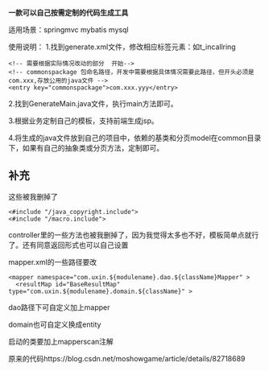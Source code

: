 ****一款可以自己按需定制的代码生成工具****

适用场景：springmvc mybatis mysql

使用说明：
1.找到generate.xml文件，修改相应标签元素：如<entry key="generateTables">t_incallring</entry>

    <!-- 需要根据实际情况改动的部分  开始-->
    <!-- commonspackage 包命名路径，开发中需要根据具体情况需要此路径，但开头必须是com.xxx,存放公用的java文件 -->
    <entry key="commonspackage">com.xxx.yyy</entry>

2.找到GenerateMain.java文件，执行main方法即可。

3.根据业务定制自己的模板，支持前端生成jsp。

4.将生成的java文件放到自己的项目中，依赖的基类和分页model在common目录下，如果有自己的抽象类或分页方法，定制即可。

## 补充

这些被我删掉了

```
<#include "/java_copyright.include"> 
<#include "/macro.include">
```

controller里的一些方法也被我删掉了，因为我觉得太多也不好，模板简单点就行了。还有同意返回形式也可以自己设置

mapper.xml的一些路径要改

```
<mapper namespace="com.uxin.${modulename}.dao.${className}Mapper" >
  <resultMap id="BaseResultMap" type="com.uxin.${modulename}.domain.${className}" >
```

dao路径下可自定义加上mapper

domain也可自定义换成entity

启动的类要加上mapperscan注解

原来的代码https://blog.csdn.net/moshowgame/article/details/82718689
